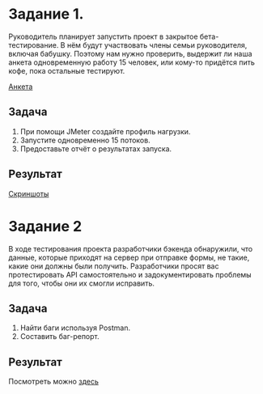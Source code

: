 # Задание 1.

Руководитель планирует запустить проект в закрытое бета-тестирование. В нём будут участвовать члены семьи руководителя, включая бабушку. Поэтому нам нужно проверить, выдержит ли наша анкета одновременную работу 15 человек, или кому-то придётся пить кофе, пока остальные тестируют.

[Анкета](http://zayavka-na-kartu-3.sdew.ru/)

## Задача
1. При помощи JMeter создайте профиль нагрузки.
2. Запустите одновременно 15 потоков.
3. Предоставьте отчёт о результатах запуска.

## Результат
[Скриншоты](https://github.com/alex311271/Client-server/blob/ac6107561ee2085bf2113b139b5a6d27801185cf/%D0%97%D0%B0%D0%B4%D0%B0%D0%BD%D0%B8%D0%B5%202.4.1%20%D0%91%D0%B5%D0%BA%D0%B5%D1%82%D0%BE%D0%B2%20%D0%90%D0%BB%D0%B5%D0%BA%D1%81%D0%B5%D0%B9.pdf)

# Задание 2

В ходе тестирования проекта разработчики бэкенда обнаружили, что данные, которые приходят на сервер при отправке формы, не такие, какие они должны были получить. Разработчики просят вас протестировать API самостоятельно и задокументировать проблемы для того, чтобы они их смогли исправить.

## Задача

1. Найти баги используя Postman.
2. Составить баг-репорт.

## Результат

Посмотреть можно [здесь](https://docs.google.com/spreadsheets/d/1q0e87bHle629jcMclLuGP7GlLGQMviF57Bo0imZ_j2A/edit?usp=sharing)
